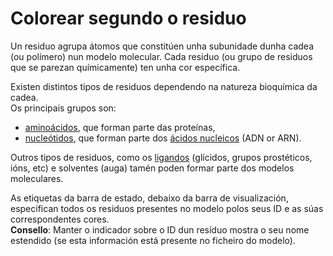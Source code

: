 # Colorear segundo o residuo
Un residuo agrupa átomos que constitúen unha subunidade dunha cadea (ou polímero) nun modelo molecular. Cada residuo (ou grupo de residuos que se parezan químicamente) ten unha cor específica.

Existen distintos tipos de residuos dependendo na natureza bioquímica da cadea.  
Os principais grupos son:
* [aminoácidos](lexicon-aminoacid), que forman parte das proteínas,
* [nucleótidos](lexicon-nucleotide), que forman parte dos [ácidos nucleicos](lexicon-nucleic) (ADN or ARN).

Outros tipos de residuos, como os [ligandos](lexicon-ligand) (glícidos, grupos prostéticos, ións, etc) e solventes (auga) tamén poden formar parte dos modelos moleculares.

As etiquetas da barra de estado, debaixo da barra de visualización, especifican todos os residuos presentes no modelo polos seus ID e as súas correspondentes cores.  
**Consello**: Manter o indicador sobre o ID dun resíduo mostra o seu nome estendido (se esta información está presente no ficheiro do modelo).
